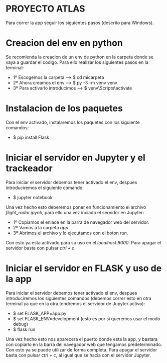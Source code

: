 # PROYECTO ATLAS
Para correr la app seguir los siguientes pasos (descrito para Windows).

# Creacion del env en python
Se recomienda la creacion de un env de python en la carpeta donde se vaya a guardar el codigo. Para ello
realizar los siguientes pasos en la terminal:
* 1º Escogemos la carpeta -->  $ cd micarpeta
* 2º Ahora creamos el env --> $ py -3 -m venv venv
* 3º Para activarlo introducimos --> $ venv\Scripts\activate

# Instalacion de los paquetes
Con el env activado, instalaremos los paquetes con los siguiente comandos:
* $ pip install Flask

# Iniciar el servidor en Jupyter y el trackeador
Para iniciar el servidor debemos tener activado el env, despues introduciremos el siguiente comando:
* $ jupyter notebook

Una vez hecho esto deberemos poner en funcionamiento el archivo *flight_radar.ipynb*, para ello una vez inciado
el servidor en Jupyter:
* 1º Copiamos el enlace en la barra de navegador web del servidor.
* 2º Vamos a la carpeta *app*
* 3º Abrimos el archivo y lo ejecutamos con el boton *run*. 

Con esto ya esta activado para su uso en el *localhost:8000*. Para apagar el servidor basta con pulsar *ctrl + c*.

# Iniciar el servidor en FLASK y uso de la app
Para iniciar el servidor debemos tener activado el env, despues introduciremos los siguientes comandos (debemos correr 
esto en otra terminal ya que en la otra tendremos el servidor de Jupyter activo):
* $ set FLASK_APP=app.py
* $ set FLASK_ENV=development (esto es por si queremos usar el modo debug)
* $ flask run

Una vez hecho esto nos aparecera el puerto donde esta la app, y bastara con copiarlo en la barra del navegador
web que tengamos predeterminado. Con esto ya se puede utilizar de forma completa. Para apagar el servidor basta con pulsar 
*ctrl + c*, al igual que se hacia con el servidor Jupyter.

